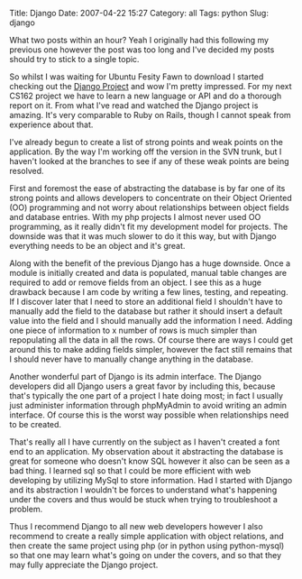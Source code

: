 Title: Django
Date: 2007-04-22 15:27
Category: all
Tags: python
Slug: django

What two posts within an hour? Yeah I originally had this following my previous
one however the post was too long and I've decided my posts should try to stick
to a single topic.

So whilst I was waiting for Ubuntu Fesity Fawn to download I started checking
out the [Django Project][] and wow I'm pretty impressed. For my next CS162
project we have to learn a new language or API and do a thorough report on
it. From what I've read and watched the Django project is amazing. It's very
comparable to Ruby on Rails, though I cannot speak from experience about that.

I've already begun to create a list of strong points and weak points on the
application. By the way I'm working off the version in the SVN trunk, but I
haven't looked at the branches to see if any of these weak points are being
resolved.

First and foremost the ease of abstracting the database is by far one of its
strong points and allows developers to concentrate on their Object Oriented
(OO) programming and not worry about relationships between object fields and
database entries. With my php projects I almost never used OO programming, as
it really didn't fit my development model for projects. The downside was that
it was much slower to do it this way, but with Django everything needs to be an
object and it's great.

Along with the benefit of the previous Django has a huge downside. Once a
module is initially created and data is populated, manual table changes are
required to add or remove fields from an object. I see this as a huge drawback
because I am code by writing a few lines, testing, and repeating. If I discover
later that I need to store an additional field I shouldn't have to manually add
the field to the database but rather it should insert a default value into the
field and I should manually add the information I need. Adding one piece of
information to x number of rows is much simpler than repopulating all the data
in all the rows. Of course there are ways I could get around this to make
adding fields simpler, however the fact still remains that I should never have
to manually change anything in the database.

Another wonderful part of Django is its admin interface. The Django developers
did all Django users a great favor by including this, because that's typically
the one part of a project I hate doing most; in fact I usually just administer
information through phpMyAdmin to avoid writing an admin interface. Of course
this is the worst way possible when relationships need to be created.

That's really all I have currently on the subject as I haven't created a font
end to an application. My observation about it abstracting the database is
great for someone who doesn't know SQL however it also can be seen as a bad
thing. I learned sql so that I could be more efficient with web developing by
utilizing MySql to store information. Had I started with Django and its
abstraction I wouldn't be forces to understand what's happening under the
covers and thus would be stuck when trying to troubleshoot a problem.

Thus I recommend Django to all new web developers however I also recommend to
create a really simple application with object relations, and then create the
same project using php (or in python using python-mysql) so that one may learn
what's going on under the covers, and so that they may fully appreciate the
Django project.

  [Django Project]: http://www.djangoproject.com/
